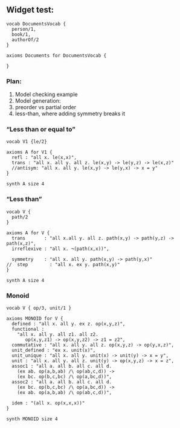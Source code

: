 ## Widget test:

```model-checker
vocab DocumentsVocab {
  person/1,
  book/1,
  authorOf/2
}

axioms Documents for DocumentsVocab {

}
```

### Plan:

1. Model checking example
2. Model generation:
3. preorder vs partial order
4. less-than, where adding symmetry breaks it

### “Less than or equal to”

```model-checker
vocab V1 {le/2}

axioms A for V1 {
  refl : "all x. le(x,x)",
  trans : "all x. all y. all z. le(x,y) -> le(y,z) -> le(x,z)"
  //antisym: "all x. all y. le(x,y) -> le(y,x) -> x = y"
}

synth A size 4
```

### “Less than”

```model-checker
vocab V {
  path/2
}

axioms A for V {
  trans       : "all x.all y. all z. path(x,y) -> path(y,z) -> path(x,z)",
  irreflexive : "all x. ¬(path(x,x))",

  symmetry    : "all x. all y. path(x,y) -> path(y,x)"
//  step        : "all x. ex y. path(x,y)"
}

synth A size 4
```

### Monoid

```model-checker
vocab V { op/3, unit/1 }

axioms MONOID for V {
  defined : "all x. all y. ex z. op(x,y,z)",
  functional :
    "all x. all y. all z1. all z2.
       op(x,y,z1) -> op(x,y,z2) -> z1 = z2",
  commutative : "all x. all y. all z. op(x,y,z) -> op(y,x,z)",
  unit_defined : "ex x. unit(x)",
  unit_unique : "all x. all y. unit(x) -> unit(y) -> x = y",
  unit : "all x. all y. all z. unit(y) -> op(x,y,z) -> x = z",
  assoc1 : "all a. all b. all c. all d.
    (ex ab. op(a,b,ab) /\ op(ab,c,d)) ->
    (ex bc. op(b,c,bc) /\ op(a,bc,d))",
  assoc2 : "all a. all b. all c. all d.
    (ex bc. op(b,c,bc) /\ op(a,bc,d)) ->
    (ex ab. op(a,b,ab) /\ op(ab,c,d))",

  idem : "(all x. op(x,x,x))"
}

synth MONOID size 4
```
